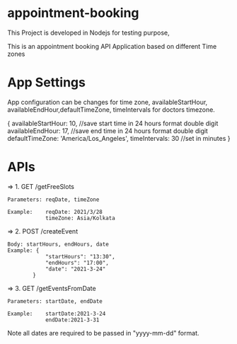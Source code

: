 # appointment-booking
This Project is developed in Nodejs for testing purpose,

This is an appointment booking API Application based on different Time zones

# App Settings

App configuration can be changes for time zone, availableStartHour, availableEndHour,defaultTimeZone, timeIntervals for doctors timezone.

{
    availableStartHour: 10, //save start time in 24 hours format double digit 
    availableEndHour: 17, //save end time in 24 hours format double digit 
    defaultTimeZone: 'America/Los_Angeles',
    timeIntervals: 30 //set in minutes
}

# APIs 

=> 1. GET /getFreeSlots

    Parameters: reqDate, timeZone

    Example:    reqDate: 2021/3/28
                timeZone: Asia/Kolkata

=> 2. POST /createEvent

    Body: startHours, endHours, date
    Example: {
                "startHours": "13:30",
                "endHours": "17:00",
                "date": "2021-3-24"
            }

=> 3. GET /getEventsFromDate

    Parameters: startDate, endDate

    Example:    startDate:2021-3-24
                endDate:2021-3-31

Note all dates are required to be passed in "yyyy-mm-dd" format.